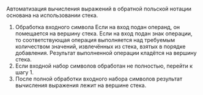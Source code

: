 Автоматизация вычисления выражений в обратной польской нотации основана на использовании стека.
1. Обработка входного символа
    Если на вход подан операнд, он помещается на вершину стека.
    Если на вход подан знак операции, то соответствующая операция выполняется над требуемым количеством значений, извлечённых из стека, взятых в порядке добавления. Результат выполненной операции кладётся на вершину стека.
2. Если входной набор символов обработан не полностью, перейти к шагу 1.
3. После полной обработки входного набора символов результат вычисления выражения лежит на вершине стека.
